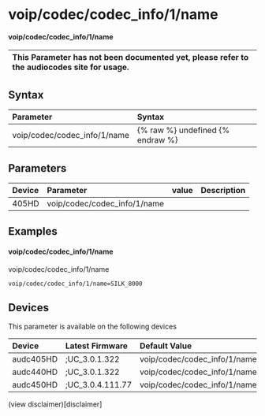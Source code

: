 ﻿---
description: voip/codec/codec_info/1/name
search: false
---

# voip/codec/codec_info/1/name

#### voip/codec/codec_info/1/name


| This Parameter has not been documented yet, please refer to the audiocodes site for usage.  |
| :--- |

## Syntax
| Parameter | Syntax |
| :--- | :--- |
|voip/codec/codec_info/1/name | {% raw %} undefined {% endraw %} |

## Parameters
|Device|Parameter|value|Description|
|:---|:---|:---|:---|
| 405HD | voip/codec/codec_info/1/name |  |  |

## Examples
#### voip/codec/codec_info/1/name

voip/codec/codec_info/1/name

```
voip/codec/codec_info/1/name=SILK_8000
```

## Devices
This parameter is available on the following devices

| Device | Latest Firmware | Default Value |
|:---|:---|:---|
| audc405HD | ;UC_3.0.1.322 | voip/codec/codec_info/1/name=SILK_8000 
| audc440HD | ;UC_3.0.1.322 | voip/codec/codec_info/1/name=SILK_8000 
| audc450HD | ;UC_3.0.4.111.77 | voip/codec/codec_info/1/name=SILK_8000 

(view disclaimer)[disclaimer]
